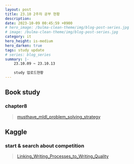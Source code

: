 ```yaml
---
layout: post
title: 23.10 2주차 공부 현황
description: 
date: 2023-10-09 00:45:59 +0900
# hero_image: /bulma-clean-theme/img/blog-post-series.jpg
# image: /bulma-clean-theme/img/blog-post-series.jpg
category: it
hero_height: is-medium
hero_darken: true
tags: study update
# series: blog_series
summary: |-
    23.10.09 ~ 23.10.13
    
    study 업로드현황
---
```

<!-- ## etc

### 2.git
> [git](/study/etc/2_git)  
> * 강의에서 추가적인 기능설명 추가  

## ML

### 1.theory
> [theory](/study/ML/1_theory)  
> * 추가 공부내역 추가  

### 3.평가지표
> [평가지표](/study/ML/3_평가지표)  
> * 추가 공부내역 추가  
  -->
## Book study

### chapter8
> [musthave_mldl_problem_solving_strategy](https://github.com/gitwtmo/musthave_mldl_problem_solving_strategy/blob/main/Indexs/part2/chapter8.md)

## Kaggle

### start & search about competition
> [Linking_Writing_Processes_to_Writing_Quality](https://www.kaggle.com/competitions/linking-writing-processes-to-writing-quality)
